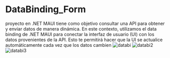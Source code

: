 # DataBinding_Form
proyecto en .NET MAUI tiene como objetivo consultar una API para obtener y enviar datos de manera dinámica. En este contexto, utilizamos el data binding de .NET MAUI para conectar la interfaz de usuario (UI) con los datos provenientes de la API. Esto te permitirá hacer que la UI se actualice automáticamente cada vez que los datos cambien
![databi](https://github.com/user-attachments/assets/9d16edc6-b603-405f-8eb8-24053e763214)
![databi2](https://github.com/user-attachments/assets/6101f718-5e78-4fe5-90c8-423476f5ffed)
![databi3](https://github.com/user-attachments/assets/a68cff61-4d42-4ef7-a811-bb636668878e)
